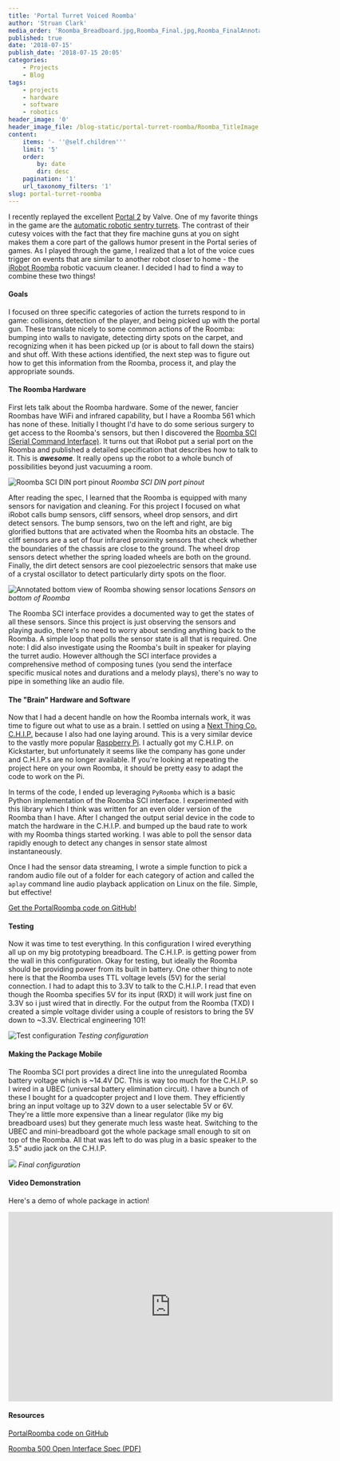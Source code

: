 ```yaml
---
title: 'Portal Turret Voiced Roomba'
author: 'Struan Clark'
media_order: 'Roomba_Breadboard.jpg,Roomba_Final.jpg,Roomba_FinalAnnotated.png,Roomba_FinalFullView.jpg,Roomba_FinalZoom.jpg,Roomba_SCI_DIN.PNG,Roomba_SensorsAnnotated.png,Roomba_TitleImage.PNG,iRobot_Roomba_500_Open_Interface_Spec.pdf,iRobot_Roomba_600_Open_Interface_Spec.pdf'
published: true
date: '2018-07-15'
publish_date: '2018-07-15 20:05'
categories:
    - Projects
    - Blog
tags:
    - projects
    - hardware
    - software
    - robotics
header_image: '0'
header_image_file: /blog-static/portal-turret-roomba/Roomba_TitleImage.PNG
content:
    items: '- ''@self.children'''
    limit: '5'
    order:
        by: date
        dir: desc
    pagination: '1'
    url_taxonomy_filters: '1'
slug: portal-turret-roomba
---
```


I recently replayed the excellent [Portal 2](http://www.thinkwithportals.com) by Valve. One of my favorite things in the game are the [automatic robotic sentry turrets](https://www.youtube.com/watch?v=GGPIQ72-2Vg). The contrast of their cutesy voices with the fact that they fire machine guns at you on sight makes them a core part of the gallows humor present in the Portal series of games. As I played through the game, I realized that a lot of the voice cues trigger on events that are similar to another robot closer to home - the [iRobot Roomba](http://store.irobot.com/default/robot-vacuum-roomba/) robotic vacuum cleaner. I decided I had to find a way to combine these two things!

<!--more-->

#### Goals

I focused on three specific categories of action the turrets respond to in game: collisions, detection of the player, and being picked up with the portal gun. These translate nicely to some common actions of the Roomba: bumping into walls to navigate, detecting dirty spots on the carpet, and recognizing when it has been picked up (or is about to fall down the stairs) and shut off. With these actions identified, the next step was to figure out how to get this information from the Roomba, process it, and play the appropriate sounds.

#### The Roomba Hardware

First lets talk about the Roomba hardware. Some of the newer, fancier Roombas have WiFi and infrared capability, but I have a Roomba 561 which has none of these. Initially I thought I'd have to do some serious surgery to get access to the Roomba's sensors, but then I discovered the [Roomba SCI (Serial Command Interface)](/blog-static/portal-turret-roomba/iRobot_Roomba_500_Open_Interface_Spec.pdf). It turns out that iRobot put a serial port on the Roomba and published a detailed specification that describes how to talk to it. This is ***awesome***. It really opens up the robot to a whole bunch of possibilities beyond just vacuuming a room.

![Roomba SCI DIN port pinout](/blog-static/portal-turret-roomba/Roomba_SCI_DIN.PNG?lightbox&resize=500)
_Roomba SCI DIN port pinout_

After reading the spec, I learned that the Roomba is equipped with many sensors for navigation and cleaning. For this project I focused on what iRobot calls bump sensors, cliff sensors, wheel drop sensors, and dirt detect sensors. The bump sensors, two on the left and right, are big glorified buttons that are activated when the Roomba hits an obstacle. The cliff sensors are a set of four infrared proximity sensors that check whether the boundaries of the chassis are close to the ground. The wheel drop sensors detect whether the spring loaded wheels are both on the ground. Finally, the dirt detect sensors are cool piezoelectric sensors that make use of a crystal oscillator to detect particularly dirty spots on the floor.

![Annotated bottom view of Roomba showing sensor locations](/blog-static/portal-turret-roomba/Roomba_SensorsAnnotated.png?lightbox&resize=700)
_Sensors on bottom of Roomba_

The Roomba SCI interface provides a documented way to get the states of all these sensors. Since this project is just observing the sensors and playing audio, there's no need to worry about sending anything back to the Roomba. A simple loop that polls the sensor state is all that is required. One note: I did also investigate using the Roomba's built in speaker for playing the turret audio. However although the SCI interface provides a comprehensive method of composing tunes (you send the interface specific musical notes and durations and a melody plays), there's no way to pipe in something like an audio file.

#### The "Brain" Hardware and Software

Now that I had a decent handle on how the Roomba internals work, it was time to figure out what to use as a brain. I settled on using a [Next Thing Co. C.H.I.P.](https://getchip.com/pages/chip) because I also had one laying around. This is a very similar device to the vastly more popular [Raspberry Pi](https://www.raspberrypi.org/). I actually got my C.H.I.P. on Kickstarter, but unfortunately it seems like the company has gone under and C.H.I.P.s are no longer available. If you're looking at repeating the project here on your own Roomba, it should be pretty easy to adapt the code to work on the Pi.

In terms of the code, I ended up leveraging `PyRoomba` which is a basic Python implementation of the Roomba SCI interface. I experimented with this library which I think was written for an even older version of the Roomba than I have. After I changed the output serial device in the code to match the hardware in the C.H.I.P. and bumped up the baud rate to work with my Roomba things started working. I was able to poll the sensor data rapidly enough to detect any changes in sensor state almost instantaneously. 

Once I had the sensor data streaming, I wrote a simple function to pick a random audio file out of a folder for each category of action and called the `aplay` command line audio playback application on Linux on the file. Simple, but effective!

[Get the PortalRoomba code on GitHub!](https://github.com/xtruan/PortalRoomba)

#### Testing

Now it was time to test everything. In this configuration I wired everything all up on my big prototyping breadboard. The C.H.I.P. is getting power from the wall in this configuration. Okay for testing, but ideally the Roomba should be providing power from its built in battery. One other thing to note here is that the Roomba uses TTL voltage levels (5V) for the serial connection. I had to adapt this to 3.3V to talk to the C.H.I.P. I read that even though the Roomba specifies 5V for its input (RXD) it will work just fine on 3.3V so i just wired that in directly. For the output from the Roomba (TXD) I created a simple voltage divider using a couple of resistors to bring the 5V down to ~3.3V. Electrical engineering 101!

![Test configuration](/blog-static/portal-turret-roomba/Roomba_Breadboard.jpg?lightbox&resize=700)
_Testing configuration_

#### Making the Package Mobile

The Roomba SCI port provides a direct line into the unregulated Roomba battery voltage which is ~14.4V DC. This is way too much for the C.H.I.P. so I wired in a UBEC (universal battery elimination circuit). I have a bunch of these I bought for a quadcopter project and I love them. They efficiently bring an input voltage up to 32V down to a user selectable 5V or 6V. They're a little more expensive than a linear regulator (like my big breadboard uses) but they generate much less waste heat. Switching to the UBEC and mini-breadboard got the whole package small enough to sit on top of the Roomba. All that was left to do was plug in a basic speaker to the 3.5" audio jack on the C.H.I.P.

![](/blog-static/portal-turret-roomba/Roomba_FinalAnnotated.png?lightbox&resize=700)
_Final configuration_

#### Video Demonstration

Here's a demo of whole package in action!

<iframe style="width:650px; height: 380px; border: none" src="https://www.youtube-nocookie.com/embed/2gJcxcfnKCw" frameborder="0" allowfullscreen></iframe>

#### Resources

[PortalRoomba code on GitHub](https://github.com/xtruan/PortalRoomba)

[Roomba 500 Open Interface Spec (PDF)](/blog-static/portal-turret-roomba/iRobot_Roomba_500_Open_Interface_Spec.pdf)